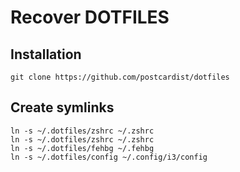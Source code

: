 # Recover DOTFILES

## Installation

	git clone https://github.com/postcardist/dotfiles

## Create symlinks

	ln -s ~/.dotfiles/zshrc ~/.zshrc
	ln -s ~/.dotfiles/zshrc ~/.zshrc
	ln -s ~/.dotfiles/fehbg ~/.fehbg
	ln -s ~/.dotfiles/config ~/.config/i3/config

